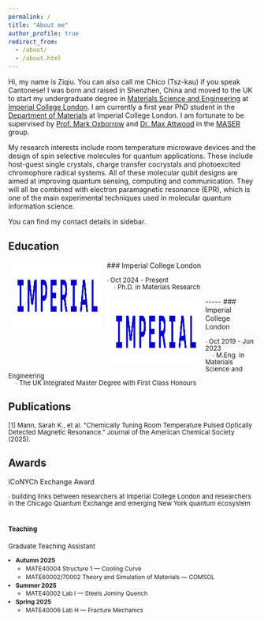 ```yaml
---
permalink: /
title: "About me"
author_profile: true
redirect_from: 
  - /about/
  - /about.html
---
```

Hi, my name is Ziqiu. You can also call me Chico (Tsz-kau) if you speak Cantonese! I was born and raised in Shenzhen, China and moved to the UK to start my undergraduate degree in [Materials Science and Engineering](https://www.imperial.ac.uk/study/courses/undergraduate/materials-science-engineering-meng/) at [Imperial College London](https://www.imperial.ac.uk/). I am currently a first year PhD student in the [Department of Materials](https://www.imperial.ac.uk/materials/) at Imperial College London. I am fortunate to be supervised by [Prof. Mark Oxborrow](https://scholar.google.com/citations?user=Rtv9NSUAAAAJ&hl=en&oi=ao) and [Dr. Max Attwood](https://scholar.google.com/citations?user=ybK5DuQAAAAJ&hl=en&oi=ao) in the [MASER](https://www.imperial.ac.uk/maser/) group.<br /> 

My research interests include room temperature microwave devices and the design of spin selective molecules for quantum applications. These include host-guest single crystals, charge transfer cocrystals and photoexcited chromophore radical systems. All of these molecular qubit designs are aimed at improving quantum sensing, computing and communication. They will all be combined with electron paramagnetic resonance (EPR), which is one of the main experimental techniques used in molecular quantum information science.<br /> 

You can find my contact details in sidebar. 

Education
-----
<img style="float: left; margin:5px 10px" src="../images/IMPERIAL_logo_RGB_Blue_safe_area_2024.png" width="180" height="130">
### Imperial College London
<p style="line-height:1.0">
<font size="2">
∙ Oct 2024 - Present<br />
&nbsp;&nbsp;&nbsp;&nbsp;∙ Ph.D. in Materials Research
</font>
</p>
-----
<img style="float: left; margin:5px 10px" src="../images/IMPERIAL_logo_RGB_Blue_safe_area_2024.png" width="180" height="130">
### Imperial College London
<p style="line-height:1.0">
<font size="2">
∙ Oct 2019 - Jun 2023<br />
&nbsp;&nbsp;&nbsp;&nbsp;∙ M.Eng. in Materials Science and Engineering<br />
&nbsp;&nbsp;&nbsp;&nbsp;∙ The UK Integrated Master Degree with First Class Honours
</font> 
</p>

Publications
------
<p style="line-height:1.0">
<font size="2">
[1] Mann, Sarah K., et al. "Chemically Tuning Room Temperature Pulsed Optically Detected Magnetic Resonance." Journal of the American Chemical Society (2025).
</font> 
</p>

Awards
------
ICoNYCh Exchange Award <br />
<p style="line-height:1.0">
<font size="2">
∙ building links between researchers at Imperial College London and researchers in the Chicago Quantum Exchange and emerging New York quantum ecosystem

Teaching
------
Graduate Teaching Assistant
<ul style="line-height:1.4; font-size:12px; margin:0; padding-left:15px;">
  <li><strong>Autumn 2025</strong>
    <ul>
      <li>MATE40004 Structure 1 — Cooling Curve</li>
      <li>MATE60002/70002 Theory and Simulation of Materials — COMSOL</li>
    </ul>
  </li>
  <li><strong>Summer 2025</strong>
    <ul>
      <li>MATE40002 Lab I — Steels Jominy Quench</li>
    </ul>
  </li>
  <li><strong>Spring 2025</strong>
    <ul>
      <li>MATE40006 Lab H — Fracture Mechanics</li>
    </ul>
  </li>
</ul>
